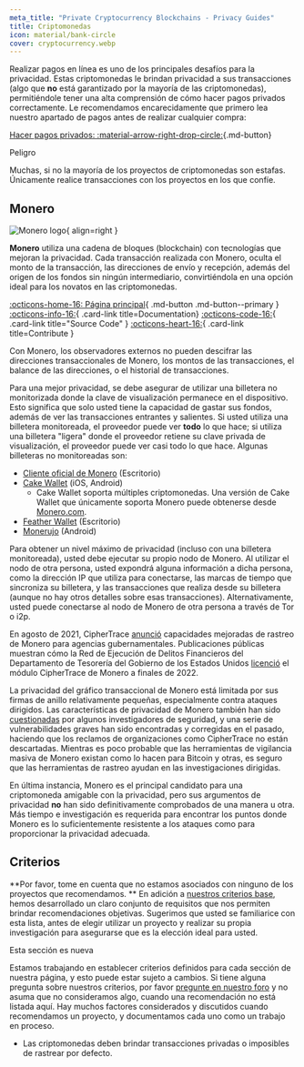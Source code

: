```yaml
---
meta_title: "Private Cryptocurrency Blockchains - Privacy Guides"
title: Criptomonedas
icon: material/bank-circle
cover: cryptocurrency.webp
---
```


Realizar pagos en línea es uno de los principales desafíos para la privacidad. Estas criptomonedas le brindan privacidad a sus transacciones (algo que **no** está garantizado por la mayoría de las criptomonedas), permitiéndole tener una alta comprensión de cómo hacer pagos privados correctamente. Le recomendamos encarecidamente que primero lea nuestro apartado de pagos antes de realizar cualquier compra:

[Hacer pagos privados: :material-arrow-right-drop-circle:](advanced/payments.md ""){.md-button}

<div class="admonition danger" markdown>
<p class="admonition-title">Peligro</p>

Muchas, si no la mayoría de los proyectos de criptomonedas son estafas. Únicamente realice transacciones con los proyectos en los que confíe.

</div>

## Monero

<div class="admonition recommendation" markdown>

![Monero logo](assets/img/cryptocurrency/monero.svg){ align=right }

**Monero** utiliza una cadena de bloques (blockchain) con tecnologías que mejoran la privacidad. Cada transacción realizada con Monero, oculta el monto de la transacción, las direcciones de envío y recepción, además del origen de los fondos sin ningún intermediario, convirtiéndola en una opción ideal para los novatos en las criptomonedas.

[:octicons-home-16: Página principal](https://www.getmonero.org/){ .md-button .md-button--primary }
[:octicons-info-16:](https://www.getmonero.org/resources/user-guides/){ .card-link title=Documentation}
[:octicons-code-16:](https://github.com/monero-project/monero){ .card-link title="Source Code" }
[:octicons-heart-16:](https://www.getmonero.org/get-started/contributing/){ .card-link title=Contribute }

</details>

</div>

Con Monero, los observadores externos no pueden descifrar las direcciones transaccionales de Monero, los montos de las transacciones, el balance de las direcciones, o el historial de transacciones.

Para una mejor privacidad, se debe asegurar de utilizar una billetera no monitorizada donde la clave de visualización permanece en el dispositivo. Esto significa que solo usted tiene la capacidad de gastar sus fondos, además de ver las transacciones entrantes y salientes. Si usted utiliza una billetera monitoreada, el proveedor puede ver **todo** lo que hace; si utiliza una billetera "ligera" donde el proveedor retiene su clave privada de visualización, el proveedor puede ver casi todo lo que hace. Algunas billeteras no monitoreadas son:

- [Cliente oficial de Monero](https://getmonero.org/downloads) (Escritorio)
- [Cake Wallet](https://cakewallet.com/) (iOS, Android)
    - Cake Wallet soporta múltiples criptomonedas. Una versión de Cake Wallet que únicamente soporta Monero puede obtenerse desde [Monero.com](https://monero.com/).
- [Feather Wallet](https://featherwallet.org/) (Escritorio)
- [Monerujo](https://www.monerujo.io/) (Android)

Para obtener un nivel máximo de privacidad (incluso con una billetera monitoreada), usted debe ejecutar su propio nodo de Monero. Al utilizar el nodo de otra persona, usted expondrá alguna información a dicha persona, como la dirección IP que utiliza para conectarse, las marcas de tiempo que sincroniza su billetera, y las transacciones que realiza desde su billetera (aunque no hay otros detalles sobre esas transacciones). Alternativamente, usted puede conectarse al nodo de Monero de otra persona a través de Tor o i2p.

En agosto de 2021, CipherTrace [anunció](https://ciphertrace.com/enhanced-monero-tracing/) capacidades mejoradas de rastreo de Monero para agencias gubernamentales. Publicaciones públicas muestran cómo la Red de Ejecución de Delitos Financieros del Departamento de Tesorería del Gobierno de los Estados Unidos [licenció](https://sam.gov/opp/d12cbe9afbb94ca68006d0f006d355ac/view) el módulo CipherTrace de Monero a finales de 2022.

La privacidad del gráfico transaccional de Monero está limitada por sus firmas de anillo relativamente pequeñas, especialmente contra ataques dirigidos. Las características de privacidad de Monero también han sido [cuestionadas](https://web.archive.org/web/20180331203053/https://www.wired.com/story/monero-privacy/) por algunos investigadores de seguridad, y una serie de vulnerabilidades graves han sido encontradas y corregidas en el pasado, haciendo que los reclamos de organizaciones como CipherTrace no están descartadas. Mientras es poco probable que las herramientas de vigilancia masiva de Monero existan como lo hacen para Bitcoin y otras, es seguro que las herramientas de rastreo ayudan en las investigaciones dirigidas.

En última instancia, Monero es el principal candidato para una criptomoneda amigable con la privacidad, pero sus argumentos de privacidad **no** han sido definitivamente comprobados de una manera u otra. Más tiempo e investigación es requerida para encontrar los puntos donde Monero es lo suficientemente resistente a los ataques como para proporcionar la privacidad adecuada.

## Criterios

**Por favor, tome en cuenta que no estamos asociados con ninguno de los proyectos que recomendamos. ** En adición a [nuestros criterios base](about/criteria.md), hemos desarrollado un claro conjunto de requisitos que nos permiten brindar recomendaciones objetivas. Sugerimos que usted se familiarice con esta lista, antes de elegir utilizar un proyecto y realizar su propia investigación para asegurarse que es la elección ideal para usted.

<div class="admonition example" markdown>
<p class="admonition-title">Esta sección es nueva</p>

Estamos trabajando en establecer criterios definidos para cada sección de nuestra página, y esto puede estar sujeto a cambios. Si tiene alguna pregunta sobre nuestros criterios, por favor [pregunte en nuestro foro](https://discuss.privacyguides.net/latest) y no asuma que no consideramos algo, cuando una recomendación no está listada aquí. Hay muchos factores considerados y discutidos cuando recomendamos un proyecto, y documentamos cada uno como un trabajo en proceso.

</div>

- Las criptomonedas deben brindar transacciones privadas o imposibles de rastrear por defecto.
